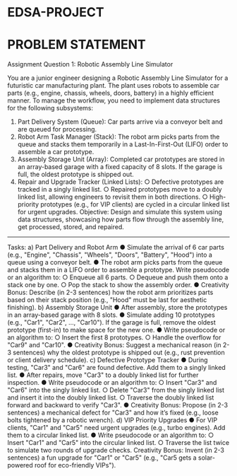 # EDSA-PROJECT
# PROBLEM STATEMENT

Assignment Question 1: Robotic Assembly Line Simulator 

You are a junior engineer designing a Robotic Assembly Line Simulator for a futuristic car manufacturing plant. The plant uses robots to assemble car parts (e.g., engine, chassis, wheels, doors, battery) in a highly efficient manner. To manage the workflow, you need to implement data structures for the following subsystems:
1.	Part Delivery System (Queue): Car parts arrive via a conveyor belt and are queued for processing.
2.	Robot Arm Task Manager (Stack): The robot arm picks parts from the queue and stacks them temporarily in a Last-In-First-Out (LIFO) order to assemble a car prototype.
3.	Assembly Storage Unit (Array): Completed car prototypes are stored in an array-based garage with a fixed capacity of 8 slots. If the garage is full, the oldest prototype is shipped out.
4.	Repair and Upgrade Tracker (Linked Lists):
○	Defective prototypes are tracked in a singly linked list.
○	Repaired prototypes move to a doubly linked list, allowing engineers to revisit them in both directions.
○	High-priority prototypes (e.g., for VIP clients) are cycled in a circular linked list for urgent upgrades.
Objective: Design and simulate this system using data structures, showcasing how parts flow through the assembly line, get processed, stored, and repaired.
________________________________________
Tasks:
a) Part Delivery and Robot Arm 
●	Simulate the arrival of 6 car parts (e.g., "Engine", "Chassis", "Wheels", "Doors", "Battery", "Hood") into a queue using a conveyor belt.
●	The robot arm picks parts from the queue and stacks them in a LIFO order to assemble a prototype. Write pseudocode or an algorithm to:
○	Enqueue all 6 parts.
○	Dequeue and push them onto a stack one by one.
○	Pop the stack to show the assembly order.
●	Creativity Bonus: Describe (in 2-3 sentences) how the robot arm prioritizes parts based on their stack position (e.g., "Hood" must be last for aesthetic finishing).
b) Assembly Storage Unit 
●	After assembly, store the prototypes in an array-based garage with 8 slots.
●	Simulate adding 10 prototypes (e.g., "Car1", "Car2", ..., "Car10"). If the garage is full, remove the oldest prototype (first-in) to make space for the new one.
●	Write pseudocode or an algorithm to:
○	Insert the first 8 prototypes.
○	Handle the overflow for "Car9" and "Car10".
●	Creativity Bonus: Suggest a mechanical reason (in 2-3 sentences) why the oldest prototype is shipped out (e.g., rust prevention or client delivery schedule).
c) Defective Prototype Tracker 
●	During testing, "Car3" and "Car6" are found defective. Add them to a singly linked list.
●	After repairs, move "Car3" to a doubly linked list for further inspection.
●	Write pseudocode or an algorithm to:
○	Insert "Car3" and "Car6" into the singly linked list.
○	Delete "Car3" from the singly linked list and insert it into the doubly linked list.
○	Traverse the doubly linked list forward and backward to verify "Car3".
●	Creativity Bonus: Propose (in 2-3 sentences) a mechanical defect for "Car3" and how it’s fixed (e.g., loose bolts tightened by a robotic wrench).
d) VIP Priority Upgrades 
●	For VIP clients, "Car1" and "Car5" need urgent upgrades (e.g., turbo engines). Add them to a circular linked list.
●	Write pseudocode or an algorithm to:
○	Insert "Car1" and "Car5" into the circular linked list.
○	Traverse the list twice to simulate two rounds of upgrade checks.
Creativity Bonus: Invent (in 2-3 sentences) a fun upgrade for "Car1" or "Car5" (e.g., "Car5 gets a solar-powered roof for eco-friendly VIPs").
